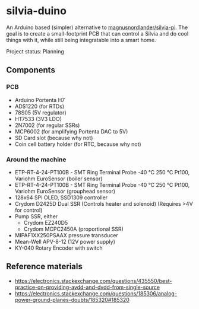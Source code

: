 # silvia-duino
An Arduino based (simpler) alternative to [magnusnordlander/silvia-pi](https://github.com/magnusnordlander/silvia-pi). The goal is to create a small-footprint PCB that can control a Silvia and do cool things with it, while still being integratable into a smart home.

Project status: Planning

## Components

### PCB
* Arduino Portenta H7
* ADS1220 (for RTDs)
* 78S05 (5V regulator)
* HT7533 (3V3 LDO)
* 2N7002 (for regular SSRs)
* MCP6002 (for amplifying Portenta DAC to 5V)
* SD Card slot (because why not)
* Coin cell battery holder (for RTC, because why not)

### Around the machine
* ETP-RT-4-24-PT100B - SMT Ring Terminal Probe -40 °C 250 °C Pt100, Variohm EuroSensor (boiler sensor)
* ETP-RT-4-24-PT100B - SMT Ring Terminal Probe -40 °C 250 °C Pt100, Variohm EuroSensor (grouphead sensor)
* 128x64 SPI OLED, SSD1309 controller
* Crydom D2425D Dual SSR (Controls heater and solenoid) (Requires >4V for control)
* Pump SSR, either
	* Crydom EZ240D5
	* Crydom MCPC2450A (proportional SSR)
* MIPAF1XX250PSAAX pressure transducer
* Mean-Well APV-8-12 (12V power supply)
* KY-040 Rotary Encoder with switch

## Reference materials

* https://electronics.stackexchange.com/questions/435550/best-practice-on-providing-avdd-and-dvdd-from-single-source
* https://electronics.stackexchange.com/questions/185306/analog-power-ground-planes-doubts/185320#185320

